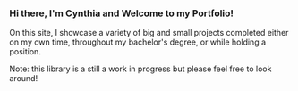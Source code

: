 ### Hi there, I'm Cynthia and Welcome to my Portfolio!
On this site, I showcase a variety of big and small projects completed either on my own time, throughout my bachelor's degree, or while holding a position. 

Note: this library is a still a work in progress but please feel free to look around!


<!---
cynthiaagbekodo/cynthiaagbekodo is a ✨ special ✨ repository because its `README.md` (this file) appears on your GitHub profile.
You can click the Preview link to take a look at your changes.
--->
